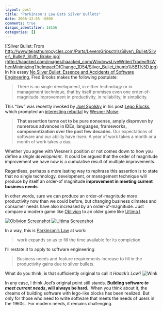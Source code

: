 ```yaml
---
layout: post
title: "Parkinson's Law Eats Silver Bullets"
date: 2006-12-05 -0800
comments: true
disqus_identifier: 18156
categories: []
---
```

![Silver Bullet: From
http://www.tejasthumpcycles.com/Parts/LeversGripsctrls/Silver\_Bullet/Silver\_Bullet\_Shift\_Brake.jpg](http://haacked.com/images/haacked_com/WindowsLiveWriter/TradeoffsWhenMinimizingTheImpactOfChange_1D54/Silver_Bullet_thumb%5B1%5D.jpg)
In his essay [No Silver Bullet: Essence and Accidents of Software
Engineering](http://www-inst.eecs.berkeley.edu/~maratb/readings/NoSilverBullet.html "No Silver Bullet"),
Fred Brooks makes the following postulate:

> There is no single development, in either technology or in management
> technique, that by itself promises even one order-of-magnitude
> improvement in productivity, in reliability, in simplicity.

This “law” was recently invoked by [Joel
Spolsky](http://www.joelonsoftware.com/ "Joel Spolsky") in his post
[Lego
Blocks](http://www.joelonsoftware.com/items/2006/12/05.html "Lego Blocks"),
which prompted an [interesting
rebuttal](http://wesnerm.blogs.com/net_undocumented/2006/12/lego_programmin.html "Lego Blocks")
by [Wesner Moise](http://wesnerm.blogs.com/ "Wesner Moise's Blog").

> **That assertion turns out to be pure nonsense, amply disproven by
> numerous advances in IDEs, languages, frameworks,
> componentization over the past few decades.** Our expectations of
> software and our ability have risen. A year of work takes a month or a
> month of work takes a day.

Whether you agree with Wesner’s position or not comes down to how you
define a *single development*.  It could be argued that the order of
magnitude improvement we have now is a cumulative result of multiple
improvements.

Regardless, perhaps a more lasting way to rephrase this assertion is to
state that no single technology, development, or management technique
will produce by itself an order-of magnitude **improvement in meeting
current business needs**.

In other words, sure we can produce an order-of-magnitude more
productivity now than we could before, but changing business climates
and consumer needs have also increased by an order-of-magnitude. Just
compare a modern game like
[Oblivion](http://www.elderscrolls.com/games/oblivion_overview.htm "Oblivion")
to an older game like [Ultima
I](http://www.uo.com/archive/ultima1/ "Ultima I").

[![Oblivion
Screenshot](http://haacked.com/images/haacked_com/WindowsLiveWriter/ParkinsonsLawEatsSilverBullets_C3B8/Oblivion762892_thumb.jpg)](http://haacked.com/images/haacked_com/WindowsLiveWriter/ParkinsonsLawEatsSilverBullets_C3B8/Oblivion7628922.jpg)
[![Ultima
Screenshot](http://haacked.com/images/haacked_com/WindowsLiveWriter/ParkinsonsLawEatsSilverBullets_C3B8/Ultima1_thumb1.gif)](http://haacked.com/images/haacked_com/WindowsLiveWriter/ParkinsonsLawEatsSilverBullets_C3B8/Ultima13.gif)

In a way, this is [Parkinson’s
Law](http://en.wikipedia.org/wiki/Parkinson’s_law "Parkinson’s Law on Wikipedia")
at work:

> work expands so as to fill the time available for its completion.

I’ll restate it to apply to software engineering:

> Business needs and feature requirements increase to fill in the
> productivity gains due to silver bullets.

What do you think, is that sufficiently original to call it *Haack’s
Law*? ![Wink](http://haacked.com/Images/emotions/smiley-wink.gif)

In any case, I think Joel’s original point still stands. **Building
software *to meet current needs*, will always be hard.**  When you think
about it, the dreams of building software with lego-like blocks has been
realized. But only for those who need to write software that meets the
needs of users in the 1960s.  For modern needs, it remains challenging.

